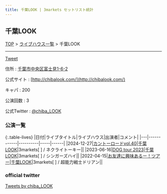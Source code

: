```yaml
---
title: 千葉LOOK | 3markets セットリスト統計
---
```

## 千葉LOOK

[TOP](/setlist/) > [ライブハウス一覧](livehouses.html) > 千葉LOOK

___

<a href="https://twitter.com/share?ref_src=twsrc%5Etfw" data-text="3markets[ ]セットリスト > 千葉LOOK" class="twitter-share-button" data-via="3markets" data-hashtags="3markets" data-related="3markets" data-show-count="false">Tweet</a>

住所
:    <a href="https://www.google.co.jp/maps/search/%E5%8D%83%E8%91%89%E5%B8%82%E4%B8%AD%E5%A4%AE%E5%8C%BA%E5%AF%8C%E5%A3%AB%E8%A6%8B1-6-2" rel="noopener noreferrer" target="_blank">千葉市中央区富士見1-6-2</a>

公式サイト
:    [http://chibalook.com/](http://chibalook.com/)

キャパ
:    200

公演回数
: 3


公式Twitter
: <a href="https://twitter.com/chiba_LOOK">@chiba_LOOK</a>


### 公演一覧

{:.table-lives}
|日付|ライブタイトル|ライブハウス|出演者|コメント|
|---|------------|----------|-----|------|
|<span class="nowrap">2024-12-27</span>|[カントーロードvol.40](live163.html)|[千葉LOOK](livehouse014.html)|3markets[ ] / ネクライトーキー||
|<span class="nowrap">2023-06-16</span>|[DOG tour 2023](live069.html)|[千葉LOOK](livehouse014.html)|3markets[ ] / シンガーズハイ||
|<span class="nowrap">2022-04-15</span>|[お友達に興味あるー！ツアー](live014.html)|[千葉LOOK](livehouse014.html)|3markets[ ] / 超能力戦士ドリアン||




### official twitter

<a class="twitter-timeline" href="https://twitter.com/chiba_LOOK?ref_src=twsrc%5Etfw">Tweets by chiba_LOOK</a> <script async src="https://platform.twitter.com/widgets.js" charset="utf-8"></script>


<script async src="https://platform.twitter.com/widgets.js" charset="utf-8"></script>